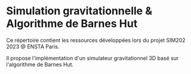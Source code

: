 # Simulation gravitationnelle & Algorithme de Barnes Hut

Ce répertoire contient les ressources développées lors du projet SIM202 2023 @ ENSTA Paris.

Il propose l'implémentation d'un simulateur gravitationnel 3D basé sur l'algorithme de Barnes Hut.
